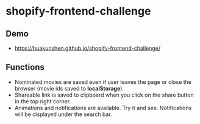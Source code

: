 # shopify-frontend-challenge

## Demo
- https://huakunshen.github.io/shopify-frontend-challenge/

## Functions

- Nominated movies are saved even if user leaves the page or close the browser (movie ids saved to **localStorage**).
- Shareable link is saved to clipboard when you click on the share button in the top right corner.
- Animations and notifications are available. Try it and see. Notifications will be displayed under the search bar.